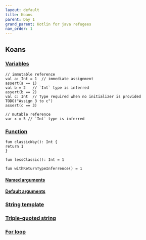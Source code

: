 ```yaml
---
layout: default
title: Koans
parent: Day 1
grand_parent: Kotlin for java refugees
nav_order: 1
---
```


## Koans

### [Variables](https://kotlinlang.org/docs/basic-syntax.html#variables)

```
// immutable reference
val a: Int = 1  // immediate assignment
assert(a == 1)
val b = 2   // `Int` type is inferred
assert(b == 2)
val c: Int  // Type required when no initializer is provided
TODO("Assign 3 to c")
assert(c == 3)

// mutable reference
var x = 5 // `Int` type is inferred
```

### [Function](https://play.kotlinlang.org/koans/Introduction/Hello,%20world!/Task.kt)

```
fun classicWay(): Int {
return 1
}

fun lessClassic(): Int = 1

fun withReturnTypeInferrence() = 1
```

#### [Named arguments](https://play.kotlinlang.org/koans/Introduction/Named%20arguments/Task.kt)

#### [Default arguments](https://play.kotlinlang.org/koans/Introduction/Default%20arguments/Task.kt)

### [String template](https://kotlinlang.org/docs/basic-syntax.html#string-templates)

### [Triple-quoted string](https://play.kotlinlang.org/koans/Introduction/Triple-quoted%20strings/Task.kt)

### [For loop](https://kotlinlang.org/docs/basic-syntax.html#for-loop)